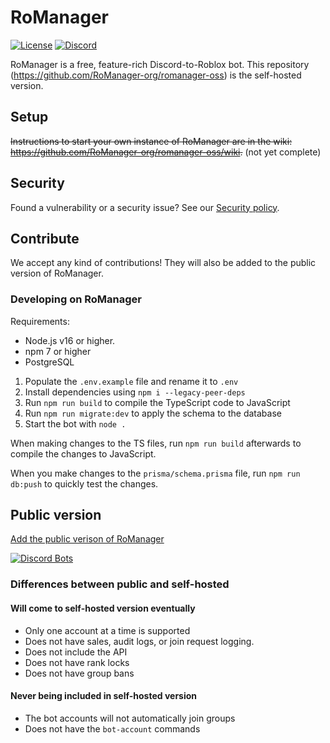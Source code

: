 # RoManager
[![License](https://img.shields.io/github/license/RoManager-org/romanager-oss)](https://github.com/RoManager-org/romanager-oss/blob/main/LICENSE)
[![Discord](https://img.shields.io/discord/798735708755460118?color=5865F2&label=discord&logo=discord&logoColor=white)](https://discord.gg/WRTsHuH9qP)

RoManager is a free, feature-rich Discord-to-Roblox bot. This repository (https://github.com/RoManager-org/romanager-oss) is the self-hosted version.

## Setup
~~Instructions to start your own instance of RoManager are in the wiki: https://github.com/RoManager-org/romanager-oss/wiki.~~ (not yet complete)

## Security
Found a vulnerability or a security issue? See our [Security policy](https://github.com/RoManager-org/romanager-oss/blob/main/SECURITY.md). 

## Contribute
We accept any kind of contributions! They will also be added to the public version of RoManager.

### Developing on RoManager
Requirements:
* Node.js v16 or higher.
* npm 7 or higher
* PostgreSQL

1. Populate the `.env.example` file and rename it to `.env`
2. Install dependencies using `npm i --legacy-peer-deps`
3. Run `npm run build` to compile the TypeScript code to JavaScript
4. Run `npm run migrate:dev` to apply the schema to the database
5. Start the bot with `node .`

When making changes to the TS files, run `npm run build` afterwards to compile the changes to JavaScript.

When you make changes to the `prisma/schema.prisma` file, run `npm run db:push` to quickly test the changes.

## Public version
[Add the public verison of RoManager](https://discord.com/oauth2/authorize?client_id=738035113815834746&permissions=540142656&scope=bot%20applications.commands)

[![Discord Bots](https://top.gg/api/widget/738035113815834746.svg)](https://top.gg/bot/738035113815834746)

### Differences between public and self-hosted
#### Will come to self-hosted version eventually
* Only one account at a time is supported
* Does not have sales, audit logs, or join request logging.
* Does not include the API
* Does not have rank locks
* Does not have group bans

#### Never being included in self-hosted version
* The bot accounts will not automatically join groups
* Does not have the `bot-account` commands
